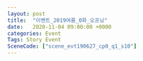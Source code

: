 ```yaml
---
layout: post
title:  "이벤트_2019여름_0화_오프닝"
date:   2020-11-04 09:00:00 +0000
categories: Event
Tags: Story Event
SceneCode: ["scene_evt190627_cp0_q1_s10"]
---
```

